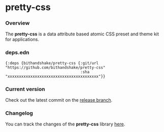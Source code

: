 
# pretty-css

### Overview

The <strong>pretty-css</strong> is a data attribute based atomic CSS preset and
theme kit for applications.

### deps.edn

```
{:deps {bithandshake/pretty-css {:git/url "https://github.com/bithandshake/pretty-css"
                                 :sha     "xxxxxxxxxxxxxxxxxxxxxxxxxxxxxxxxxxxxxxxx"}}
```

### Current version

Check out the latest commit on the [release branch](https://github.com/bithandshake/pretty-css/tree/release).

### Changelog

You can track the changes of the <strong>pretty-css</strong> library [here](CHANGES.md).
